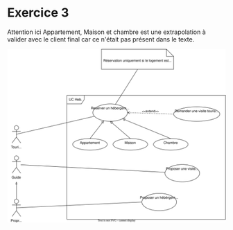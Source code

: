 # Exercice 3


Attention ici Appartement, Maison et chambre est une extrapolation à valider avec le client final car ce n'était pas présent dans le texte.

![ex3](./exercice3.svg)